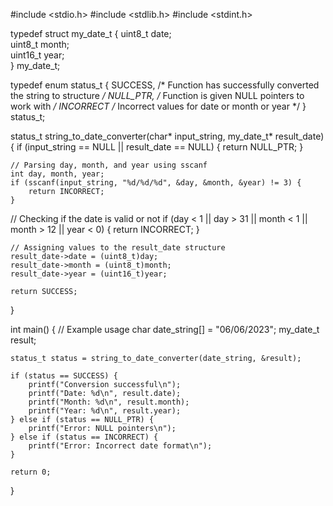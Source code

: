 #include <stdio.h>
#include <stdlib.h>
#include <stdint.h>

typedef struct my_date_t {
    uint8_t date;     
    uint8_t month;      
    uint16_t year;    
} my_date_t;

typedef enum status_t {
    SUCCESS,    /* Function has successfully converted the string to structure */
    NULL_PTR,   /* Function is given NULL pointers to work with */
    INCORRECT   /* Incorrect values for date or month or year */
} status_t;

status_t string_to_date_converter(char* input_string, my_date_t* result_date) {
    if (input_string == NULL || result_date == NULL) {
        return NULL_PTR;
    }

    // Parsing day, month, and year using sscanf
    int day, month, year;
    if (sscanf(input_string, "%d/%d/%d", &day, &month, &year) != 3) {
        return INCORRECT;
    }
   // Checking if the date is valid or not
    if (day < 1 || day > 31 || month < 1 || month > 12 || year < 0) {
        return INCORRECT;
    }

    // Assigning values to the result_date structure
    result_date->date = (uint8_t)day;
    result_date->month = (uint8_t)month;
    result_date->year = (uint16_t)year;

    return SUCCESS;
}

int main() {
    // Example usage
    char date_string[] = "06/06/2023";
    my_date_t result;

    status_t status = string_to_date_converter(date_string, &result);

    if (status == SUCCESS) {
        printf("Conversion successful\n");
        printf("Date: %d\n", result.date);
        printf("Month: %d\n", result.month);
        printf("Year: %d\n", result.year);
    } else if (status == NULL_PTR) {
        printf("Error: NULL pointers\n");
    } else if (status == INCORRECT) {
        printf("Error: Incorrect date format\n");
    }

    return 0;
}
